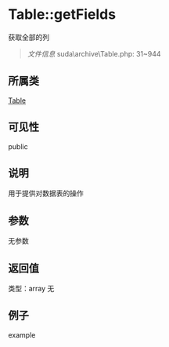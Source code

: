 # Table::getFields
获取全部的列
> *文件信息* suda\archive\Table.php: 31~944
## 所属类 

[Table](../Table.md)

## 可见性

  public  
## 说明


用于提供对数据表的操作


## 参数

无参数

## 返回值
类型：array
无

## 例子

example